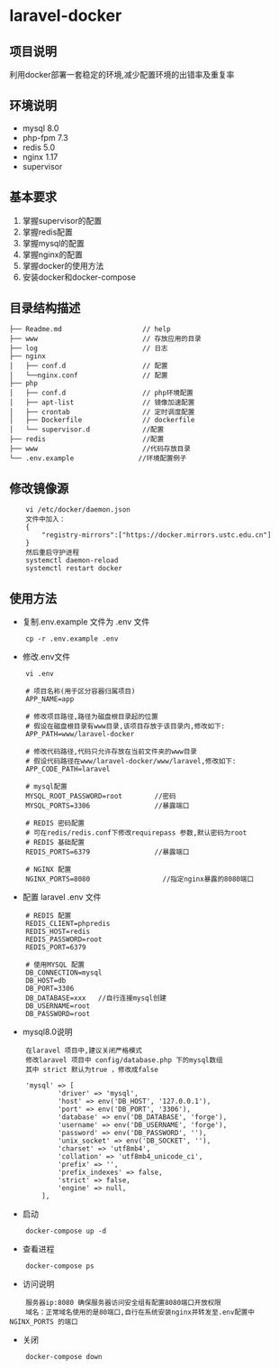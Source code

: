 # laravel-docker

## 项目说明
利用docker部署一套稳定的环境,减少配置环境的出错率及重复率

## 环境说明

* mysql     8.0
* php-fpm   7.3
* redis     5.0
* nginx     1.17
* supervisor

## 基本要求
1. 掌握supervisor的配置
2. 掌握redis配置
3. 掌握mysql的配置
4. 掌握nginx的配置
5. 掌握docker的使用方法
6. 安装docker和docker-compose


## 目录结构描述
```
├── Readme.md                    // help
├── www                          // 存放应用的目录
├── log                          // 日志
├── nginx                        
│   ├── conf.d                   // 配置
│   └──nginx.conf                // 配置
├── php
│   ├── conf.d                   // php环境配置
│   ├── apt-list                 // 镜像加速配置
│   ├── crontab                  // 定时调度配置
│   ├── Dockerfile               // dockerfile
│   └── supervisor.d             //配置
├── redis                        //配置
├── www                          //代码存放目录
└── .env.example                //环境配置例子
```
## 修改镜像源
```
    vi /etc/docker/daemon.json
	文件中加入：
	{
		"registry-mirrors":["https://docker.mirrors.ustc.edu.cn"]
	}
	然后重启守护进程
	systemctl daemon-reload
	systemctl restart docker
```


## 使用方法
* 复制.env.example 文件为 .env 文件
```
    cp -r .env.example .env
```
* 修改.env文件
```
    vi .env
```

```
    # 项目名称(用于区分容器归属项目)
    APP_NAME=app
    
    # 修改项目路径,路径为磁盘根目录起的位置
    # 假设在磁盘根目录有www目录,该项目存放于该目录内,修改如下:
    APP_PATH=www/laravel-docker

    # 修改代码路径,代码只允许存放在当前文件夹的www目录
    # 假设代码路径在www/laravel-docker/www/laravel,修改如下:
    APP_CODE_PATH=laravel

    # mysql配置
    MYSQL_ROOT_PASSWORD=root        //密码
    MYSQL_PORTS=3306                //暴露端口

    # REDIS 密码配置
    # 可在redis/redis.conf下修改requirepass 参数,默认密码为root
    # REDIS 基础配置
    REDIS_PORTS=6379                //暴露端口
    
    # NGINX 配置
    NGINX_PORTS=8080                  //指定nginx暴露的8080端口
```

* 配置 laravel .env 文件

```
    # REDIS 配置
    REDIS_CLIENT=phpredis
    REDIS_HOST=redis
    REDIS_PASSWORD=root
    REDIS_PORT=6379

    # 使用MYSQL 配置
    DB_CONNECTION=mysql
    DB_HOST=db
    DB_PORT=3306
    DB_DATABASE=xxx   //自行连接mysql创建
    DB_USERNAME=root
    DB_PASSWORD=root

```
* mysql8.0说明

```
    在laravel 项目中,建议关闭严格模式
    修改laravel 项目中 config/database.php 下的mysql数组
    其中 strict 默认为true ，修改成false
    
    'mysql' => [
            'driver' => 'mysql',
            'host' => env('DB_HOST', '127.0.0.1'),
            'port' => env('DB_PORT', '3306'),
            'database' => env('DB_DATABASE', 'forge'),
            'username' => env('DB_USERNAME', 'forge'),
            'password' => env('DB_PASSWORD', ''),
            'unix_socket' => env('DB_SOCKET', ''),
            'charset' => 'utf8mb4',
            'collation' => 'utf8mb4_unicode_ci',
            'prefix' => '',
            'prefix_indexes' => false,
            'strict' => false,
            'engine' => null,
        ],
```

* 启动

```
    docker-compose up -d
```

* 查看进程

```
    docker-compose ps
```
* 访问说明

```
    服务器ip:8080 确保服务器访问安全组有配置8080端口开放权限
    域名：正常域名使用的是80端口,自行在系统安装nginx并转发至.env配置中NGINX_PORTS 的端口
```

* 关闭

```
    docker-compose down
```


